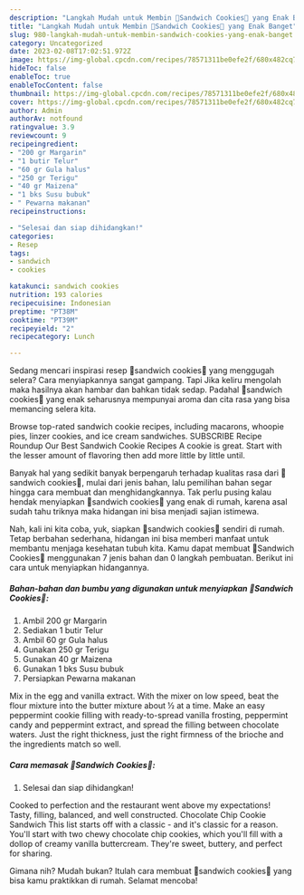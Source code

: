 ```yaml
---
description: "Langkah Mudah untuk Membin 🥪Sandwich Cookies🥪 yang Enak Banget"
title: "Langkah Mudah untuk Membin 🥪Sandwich Cookies🥪 yang Enak Banget"
slug: 980-langkah-mudah-untuk-membin-sandwich-cookies-yang-enak-banget
category: Uncategorized
date: 2023-02-08T17:02:51.972Z
image: https://img-global.cpcdn.com/recipes/78571311be0efe2f/680x482cq70/sandwich-cookies-foto-resep-utama.jpg
hideToc: false
enableToc: true
enableTocContent: false
thumbnail: https://img-global.cpcdn.com/recipes/78571311be0efe2f/680x482cq70/sandwich-cookies-foto-resep-utama.jpg
cover: https://img-global.cpcdn.com/recipes/78571311be0efe2f/680x482cq70/sandwich-cookies-foto-resep-utama.jpg
author: Admin
authorAv: notfound
ratingvalue: 3.9
reviewcount: 9
recipeingredient:
- "200 gr Margarin"
- "1 butir Telur"
- "60 gr Gula halus"
- "250 gr Terigu"
- "40 gr Maizena"
- "1 bks Susu bubuk"
- " Pewarna makanan"
recipeinstructions:

- "Selesai dan siap dihidangkan!"
categories:
- Resep
tags:
- sandwich
- cookies

katakunci: sandwich cookies 
nutrition: 193 calories
recipecuisine: Indonesian
preptime: "PT38M"
cooktime: "PT39M"
recipeyield: "2"
recipecategory: Lunch

---
```



Sedang mencari inspirasi resep 🥪sandwich cookies🥪 yang menggugah selera? Cara menyiapkannya sangat gampang. Tapi Jika keliru mengolah maka hasilnya akan hambar dan bahkan tidak sedap. Padahal 🥪sandwich cookies🥪 yang enak seharusnya mempunyai aroma dan cita rasa yang bisa memancing selera kita.


Browse top-rated sandwich cookie recipes, including macarons, whoopie pies, linzer cookies, and ice cream sandwiches. SUBSCRIBE Recipe Roundup Our Best Sandwich Cookie Recipes A cookie is great. Start with the lesser amount of flavoring then add more little by little until.

Banyak hal yang sedikit banyak berpengaruh terhadap kualitas rasa dari 🥪sandwich cookies🥪, mulai dari jenis bahan, lalu pemilihan bahan segar hingga cara membuat dan menghidangkannya. Tak perlu pusing kalau hendak menyiapkan 🥪sandwich cookies🥪 yang enak di rumah, karena asal sudah tahu triknya maka hidangan ini bisa menjadi sajian istimewa.


Nah, kali ini kita coba, yuk, siapkan 🥪sandwich cookies🥪 sendiri di rumah. Tetap berbahan sederhana, hidangan ini bisa memberi manfaat untuk membantu menjaga kesehatan tubuh kita. Kamu dapat membuat 🥪Sandwich Cookies🥪 menggunakan 7 jenis bahan dan 0 langkah pembuatan. Berikut ini cara untuk menyiapkan hidangannya.

<!--inarticleads1-->

##### Bahan-bahan dan bumbu yang digunakan untuk menyiapkan 🥪Sandwich Cookies🥪:

1. Ambil 200 gr Margarin
1. Sediakan 1 butir Telur
1. Ambil 60 gr Gula halus
1. Gunakan 250 gr Terigu
1. Gunakan 40 gr Maizena
1. Gunakan 1 bks Susu bubuk
1. Persiapkan  Pewarna makanan


Mix in the egg and vanilla extract. With the mixer on low speed, beat the flour mixture into the butter mixture about ½ at a time. Make an easy peppermint cookie filling with ready-to-spread vanilla frosting, peppermint candy and peppermint extract, and spread the filling between chocolate waters. Just the right thickness, just the right firmness of the brioche and the ingredients match so well. 

<!--inarticleads2-->

##### Cara memasak 🥪Sandwich Cookies🥪:


1. Selesai dan siap dihidangkan!

Cooked to perfection and the restaurant went above my expectations! Tasty, filling, balanced, and well constructed. Chocolate Chip Cookie Sandwich This list starts off with a classic - and it&#39;s classic for a reason. You&#39;ll start with two chewy chocolate chip cookies, which you&#39;ll fill with a dollop of creamy vanilla buttercream. They&#39;re sweet, buttery, and perfect for sharing. 

Gimana nih? Mudah bukan? Itulah cara membuat 🥪sandwich cookies🥪 yang bisa kamu praktikkan di rumah. Selamat mencoba!
